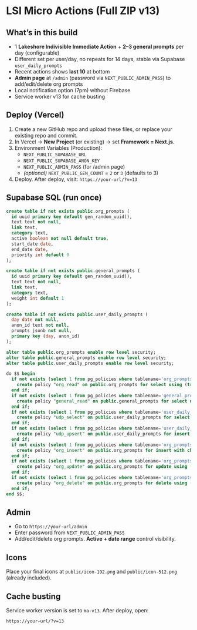 # LSI Micro Actions (Full ZIP v13)

## What’s in this build
- 1 **Lakeshore Indivisible Immediate Action** + **2–3 general prompts** per day (configurable)
- Different set per user/day, no repeats for 14 days, stable via Supabase `user_daily_prompts`
- Recent actions shows **last 10** at bottom
- **Admin page** at `/admin` (password via `NEXT_PUBLIC_ADMIN_PASS`) to add/edit/delete org prompts
- Local notification option (7pm) without Firebase
- Service worker v13 for cache busting

## Deploy (Vercel)
1. Create a new GitHub repo and upload these files, or replace your existing repo and commit.
2. In Vercel → **New Project** (or existing) → set **Framework = Next.js**.
3. Environment Variables (Production):
   - `NEXT_PUBLIC_SUPABASE_URL`
   - `NEXT_PUBLIC_SUPABASE_ANON_KEY`
   - `NEXT_PUBLIC_ADMIN_PASS` (for /admin page)
   - *(optional)* `NEXT_PUBLIC_GEN_COUNT` = `2` or `3` (defaults to 3)
4. Deploy. After deploy, visit: `https://your-url/?v=13`

## Supabase SQL (run once)
```sql
create table if not exists public.org_prompts (
  id uuid primary key default gen_random_uuid(),
  text text not null,
  link text,
  category text,
  active boolean not null default true,
  start_date date,
  end_date date,
  priority int default 0
);

create table if not exists public.general_prompts (
  id uuid primary key default gen_random_uuid(),
  text text not null,
  link text,
  category text,
  weight int default 1
);

create table if not exists public.user_daily_prompts (
  day date not null,
  anon_id text not null,
  prompts jsonb not null,
  primary key (day, anon_id)
);

alter table public.org_prompts enable row level security;
alter table public.general_prompts enable row level security;
alter table public.user_daily_prompts enable row level security;

do $$ begin
  if not exists (select 1 from pg_policies where tablename='org_prompts' and policyname='org_read') then
    create policy "org_read" on public.org_prompts for select using (true);
  end if;
  if not exists (select 1 from pg_policies where tablename='general_prompts' and policyname='general_read') then
    create policy "general_read" on public.general_prompts for select using (true);
  end if;
  if not exists (select 1 from pg_policies where tablename='user_daily_prompts' and policyname='udp_select') then
    create policy "udp_select" on public.user_daily_prompts for select using (true);
  end if;
  if not exists (select 1 from pg_policies where tablename='user_daily_prompts' and policyname='udp_upsert') then
    create policy "udp_upsert" on public.user_daily_prompts for insert with check (true);
  end if;
  if not exists (select 1 from pg_policies where tablename='org_prompts' and policyname='org_insert') then
    create policy "org_insert" on public.org_prompts for insert with check (true);
  end if;
  if not exists (select 1 from pg_policies where tablename='org_prompts' and policyname='org_update') then
    create policy "org_update" on public.org_prompts for update using (true) with check (true);
  end if;
  if not exists (select 1 from pg_policies where tablename='org_prompts' and policyname='org_delete') then
    create policy "org_delete" on public.org_prompts for delete using (true);
  end if;
end $$;
```

## Admin
- Go to `https://your-url/admin`
- Enter password from `NEXT_PUBLIC_ADMIN_PASS`
- Add/edit/delete org prompts. **Active + date range** control visibility.

## Icons
Place your final icons at `public/icon-192.png` and `public/icon-512.png` (already included).

## Cache busting
Service worker version is set to `ma-v13`. After deploy, open:
```
https://your-url/?v=13
```
